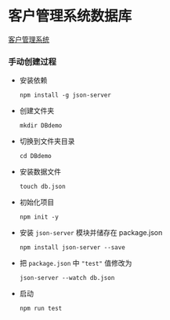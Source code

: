 # 客户管理系统数据库

[客户管理系统](https://github.com/SEVLT/customer-management-system)

### 手动创建过程

-   安装依赖
    ```
    npm install -g json-server
    ```
-   创建文件夹
    ```
    mkdir DBdemo
    ```
-   切换到文件夹目录
    ```
    cd DBdemo
    ```
-   安装数据文件
    ```
    touch db.json
    ```
-   初始化项目
    ```
    npm init -y
    ```
-   安装 `json-server` 模块并储存在 package.json
    ```
    npm install json-server --save
    ```
-   把 `package.json` 中 `"test"` 值修改为
    ```
    json-server --watch db.json
    ```
-   启动
    ```
    npm run test
    ```
